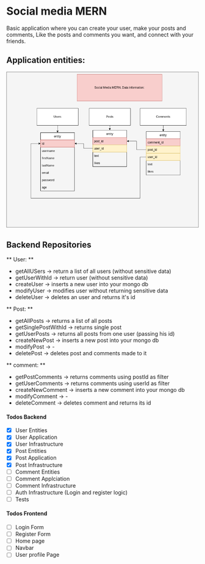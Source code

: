 # Social media MERN
Basic application where you can create your user, make your posts and comments, Like the posts and comments you want, and connect with your friends. 

## Application entities:
![App-db-diagram](./app-data/Untitled%20Diagram.drawio.png)


## Backend Repositories
** User: ** 
* getAllUSers -> return a list of all users (without sensitive data)
* getUserWithId -> return user (without sensitive data)
* createUser -> inserts a new user into your mongo db
* modifyUser -> modifies user without returning sensitive data
* deleteUser -> deletes an user and returns it's id

** Post: **
* getAllPosts -> returns a list of all posts
* getSinglePostWithId -> returns single post
* getUserPosts -> returns all posts from one user (passing his id)
* createNewPost -> inserts a new post into your mongo db
* modifyPost -> -
* deletePost -> deletes post and comments made to it

** comment: **
* getPostComments -> returns comments using postId as filter
* getUserComments -> returns comments using userId as filter
* createNewComment -> inserts a new comment into your mongo db
* modifyComment -> -
* deleteComment -> deletes comment and returns its id 

#### Todos Backend
- [X] User Entities
- [X] User Application
- [X] User Infrastructure
- [X] Post Entities
- [X] Post Application
- [X] Post Infrastructure
- [ ] Comment Entities
- [ ] Comment Applciation
- [ ] Comment Infrastructure
- [ ] Auth Infrastructure (Login and register logic)
- [ ] Tests
#### Todos Frontend
- [ ] Login Form
- [ ] Register Form
- [ ] Home page
- [ ] Navbar
- [ ] User profile Page